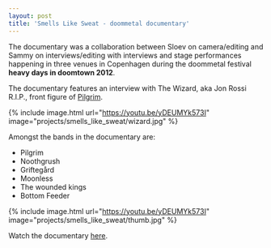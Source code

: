 ```yaml
---
layout: post
title: 'Smells Like Sweat - doommetal documentary'
---
```


The documentary was a collaboration between Sloev on camera/editing and Sammy on interviews/editing with interviews and stage performances happening in three venues in Copenhagen during the doommetal festival **heavy days in doomtown 2012**.

The documentary features an interview with The Wizard, aka Jon Rossi R.I.P., front figure of [Pilgrim](https://www.metalblade.com/us/artists/pilgrim/).

{% include image.html url="https://youtu.be/yDEUMYk573I" image="projects/smells_like_sweat/wizard.jpg" %}


Amongst the bands in the documentary are:

* Pilgrim
* Noothgrush
* Griftegård
* Moonless
* The wounded kings
* Bottom Feeder

{% include image.html url="https://youtu.be/yDEUMYk573I" image="projects/smells_like_sweat/thumb.jpg" %}

Watch the documentary [here](https://youtu.be/yDEUMYk573I).
